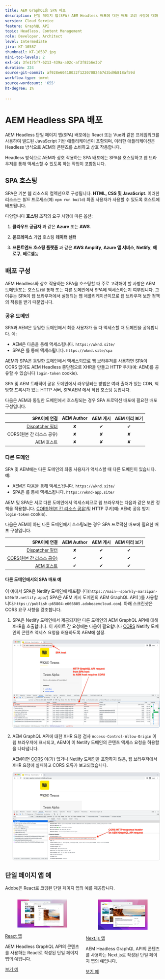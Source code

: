 ```yaml
---
title: AEM GraphQL용 SPA 배포
description: 단일 페이지 앱(SPA) AEM Headless 배포에 대한 배포 고려 사항에 대해 알아봅니다.
version: Cloud Service
feature: GraphQL API
topic: Headless, Content Management
role: Developer, Architect
level: Intermediate
jira: KT-10587
thumbnail: KT-10587.jpg
mini-toc-levels: 2
exl-id: 3fe175f7-6213-439a-a02c-af3f82b6e3b7
duration: 224
source-git-commit: af928e60410022f12207082467d3bd9b818af59d
workflow-type: tm+mt
source-wordcount: '655'
ht-degree: 1%

---
```


# AEM Headless SPA 배포

AEM Headless 단일 페이지 앱(SPA) 배포에는 React 또는 Vue와 같은 프레임워크를 사용하여 빌드된 JavaScript 기반 애플리케이션이 포함되며, 이러한 애플리케이션은 Headless 방식으로 AEM의 콘텐츠를 소비하고 상호 작용합니다.

Headless 방식으로 AEM과 상호 작용하는 SPA 배포에는 SPA을 호스팅하고 웹 브라우저를 통해 액세스할 수 있도록 하는 작업이 포함됩니다.

## SPA 호스팅

SPA은 기본 웹 리소스의 컬렉션으로 구성됩니다. **HTML, CSS 및 JavaScript**. 이러한 리소스는 _빌드_ 프로세스(예: `npm run build`) 최종 사용자가 사용할 수 있도록 호스트에 배포됩니다.

다양합니다 **호스팅** 조직의 요구 사항에 따른 옵션:

1. **클라우드 공급자** 과 같은 **Azure** 또는 **AWS**.

2. **온프레미스** 기업 호스팅 **데이터 센터**

3. **프론트엔드 호스팅 플랫폼** 과 같은 **AWS Amplify**, **Azure 앱 서비스**, **Netlify**, **헤로쿠**, **베르셀**&#x200B;등

## 배포 구성

AEM Headless와 상호 작용하는 SPA을 호스팅할 때 주로 고려해야 할 사항은 AEM 도메인(또는 호스트)을 통해 또는 다른 도메인에서 SPA에 액세스하는지 여부입니다.  그 이유는 SPA이 웹 브라우저에서 실행되는 웹 애플리케이션이므로 웹 브라우저 보안 정책의 적용을 받기 때문입니다.

### 공유 도메인

SPA과 AEM은 동일한 도메인에서 최종 사용자가 둘 다 액세스할 때 도메인을 공유합니다. 예:

+ AEM은 다음을 통해 액세스됩니다. `https://wknd.site/`
+ SPA은 를 통해 액세스됩니다. `https://wknd.site/spa`

AEM과 SPA은 동일한 도메인에서 액세스되므로 웹 브라우저를 사용하면 SPA이 CORS 없이도 AEM Headless 종단점으로 XHR을 만들고 HTTP 쿠키(예: AEM)를 공유할 수 있습니다 `login-token` cookie).

SPA 및 AEM 트래픽이 공유 도메인에서 라우팅되는 방법은 여러 출처가 있는 CDN, 역방향 프록시가 있는 HTTP 서버, SPAAEM 에서 직접 호스팅 등입니다.

다음은 AEM과 동일한 도메인에서 호스팅되는 경우 SPA 프로덕션 배포에 필요한 배포 구성입니다.

| SPA이에 연결 | AEM Author | AEM 게시 | AEM 미리 보기 |
|---------------------------------------------------:|:----------:|:-----------:|:-----------:|
| [Dispatcher 필터](./configurations/dispatcher-filters.md) | ✘ | ✔ | ✔ |
| CORS(원본 간 리소스 공유) | ✘ | ✘ | ✘ |
| AEM 호스트 | ✘ | ✘ | ✘ |

### 다른 도메인

SPA 및 AEM에는 다른 도메인의 최종 사용자가 액세스할 때 다른 도메인이 있습니다. 예:

+ AEM은 다음을 통해 액세스됩니다. `https://wknd.site/`
+ SPA은 를 통해 액세스됩니다. `https://wknd-app.site/`

AEM 및 SPA은 서로 다른 도메인에서 액세스되므로 웹 브라우저는 다음과 같은 보안 정책을 적용합니다. [CORS(원본 간 리소스 공유)](./configurations/cors.md)및 HTTP 쿠키(예: AEM) 공유 방지 `login-token` cookie).

다음은 AEM이 아닌 다른 도메인에서 호스팅되는 경우 SPA 프로덕션 배포에 필요한 배포 구성입니다.

| SPA이에 연결 | AEM Author | AEM 게시 | AEM 미리 보기 |
|---------------------------------------------------:|:----------:|:-----------:|:-----------:|
| [Dispatcher 필터](./configurations/dispatcher-filters.md) | ✘ | ✔ | ✔ |
| [CORS(원본 간 리소스 공유)](./configurations/cors.md) | ✔ | ✔ | ✔ |
| [AEM 호스트](./configurations/aem-hosts.md) | ✔ | ✔ | ✔ |

#### 다른 도메인에서의 SPA 배포 예

이 예에서 SPA은 Netlify 도메인에 배포됩니다(`https://main--sparkly-marzipan-b20bf8.netlify.app/`) SPA은 AEM 게시 도메인의 AEM GraphQL API( )를 사용합니다.`https://publish-p65804-e666805.adobeaemcloud.com`). 아래 스크린샷은 CORS 요구 사항을 강조합니다.

1. SPA은 Netlify 도메인에서 제공되지만 다른 도메인의 AEM GraphQL API에 대해 XHR을 호출합니다. 이 사이트 간 요청에는 다음이 필요합니다 [CORS](./configurations/cors.md) Netlify 도메인의 콘텐츠 액세스 요청을 허용하도록 AEM에 설정.

   ![SPA 및 AEM 호스트에서 제공되는 SPA 요청 ](assets/spa/cors-requirement.png)

2. AEM GraphQL API에 대한 XHR 요청 검사 `Access-Control-Allow-Origin` 이 웹 브라우저에 표시되고, AEM이 이 Netlify 도메인의 콘텐츠 액세스 요청을 허용함을 나타냅니다.

   AEM이면 [CORS](./configurations/cors.md) 이(가) 없거나 Netlify 도메인을 포함하지 않음, 웹 브라우저에서 XHR 요청에 실패하고 CORS 오류가 보고되었습니다.

   ![CORS 응답 헤더 AEM GraphQL API](assets/spa/cors-response-headers.png)

## 단일 페이지 앱 예

Adobe은 React로 코딩된 단일 페이지 앱의 예를 제공합니다.

<div class="columns is-multiline">
<!-- React app -->
<div class="column is-half-tablet is-half-desktop is-one-third-widescreen" aria-label="React app" tabindex="0">
   <div class="card">
       <div class="card-image">
           <figure class="image is-16by9">
               <a href="../example-apps/react-app.md" title="React 앱" tabindex="-1">
                   <img class="is-bordered-r-small" src="../example-apps/assets/react-app/react-app-card.png" alt="React 앱">
               </a>
           </figure>
       </div>
       <div class="card-content is-padded-small">
           <div class="content">
               <p class="headline is-size-6 has-text-weight-bold"><a href="../example-apps/react-app.md" title="React 앱">React 앱</a></p>
               <p class="is-size-6">AEM Headless GraphQL API의 콘텐츠를 사용하는 React로 작성된 단일 페이지 앱의 예입니다.</p>
               <a href="../example-apps/react-app.md" class="spectrum-Button spectrum-Button--outline spectrum-Button--primary spectrum-Button--sizeM">
                   <span class="spectrum-Button-label has-no-wrap has-text-weight-bold">보기 예</span>
               </a>
           </div>
       </div>
   </div>
</div>
<!-- Next.js app -->
<div class="column is-half-tablet is-half-desktop is-one-third-widescreen" aria-label="Next.js app" tabindex="0">
   <div class="card">
       <div class="card-image">
           <figure class="image is-16by9">
               <a href="../example-apps/next-js.md" title="Next.js 앱" tabindex="-1">
                   <img class="is-bordered-r-small" src="../example-apps/assets/next-js/next-js-card.png" alt="Next.js 앱">
               </a>
           </figure>
       </div>
       <div class="card-content is-padded-small">
           <div class="content">
               <p class="headline is-size-6 has-text-weight-bold"><a href="../example-apps/next-js.md" title="Next.js 앱">Next.js 앱</a></p>
               <p class="is-size-6">AEM Headless GraphQL API의 콘텐츠를 사용하는 Next.js로 작성된 단일 페이지 앱의 예입니다.</p>
               <a href="../example-apps/next-js.md" class="spectrum-Button spectrum-Button--outline spectrum-Button--primary spectrum-Button--sizeM">
                   <span class="spectrum-Button-label has-no-wrap has-text-weight-bold">보기 예</span>
               </a>
           </div>
       </div>
   </div>
</div>
</div>
